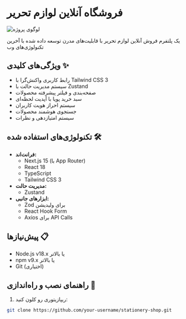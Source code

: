 # فروشگاه آنلاین لوازم تحریر

![لوگوی پروژه](آدرس-عکس-لوگو-اینجا) <!-- اختیاری -->

یک پلتفرم فروش آنلاین لوازم تحریر با قابلیت‌های مدرن توسعه داده شده با آخرین تکنولوژی‌های وب

## ویژگی‌های کلیدی ✨
- رابط کاربری واکنش‌گرا با Tailwind CSS 3
- سیستم مدیریت حالت با Zustand
- صفحه‌بندی و فیلتر پیشرفته محصولات
- سبد خرید پویا با آپدیت لحظه‌ای
- سیستم احراز هویت کاربران
- جستجوی هوشمند محصولات
- سیستم امتیازدهی و نظرات

## تکنولوژی‌های استفاده شده 🛠️
- **فرانت‌اند:** 
  - Next.js 15 (با App Router)
  - React 18
  - TypeScript
  - Tailwind CSS 3
- **مدیریت حالت:** 
  - Zustand
- **ابزارهای جانبی:**
  - Zod برای ولیدیشن
  - React Hook Form
  - Axios برای API Calls

## پیش‌نیازها 📋
- Node.js v18.x یا بالاتر
- npm v9.x یا بالاتر
- Git (اختیاری)

## راهنمای نصب و راه‌اندازی 🚀

1. ریپازیتوری رو کلون کنید:
```bash
git clone https://github.com/your-username/stationery-shop.git
